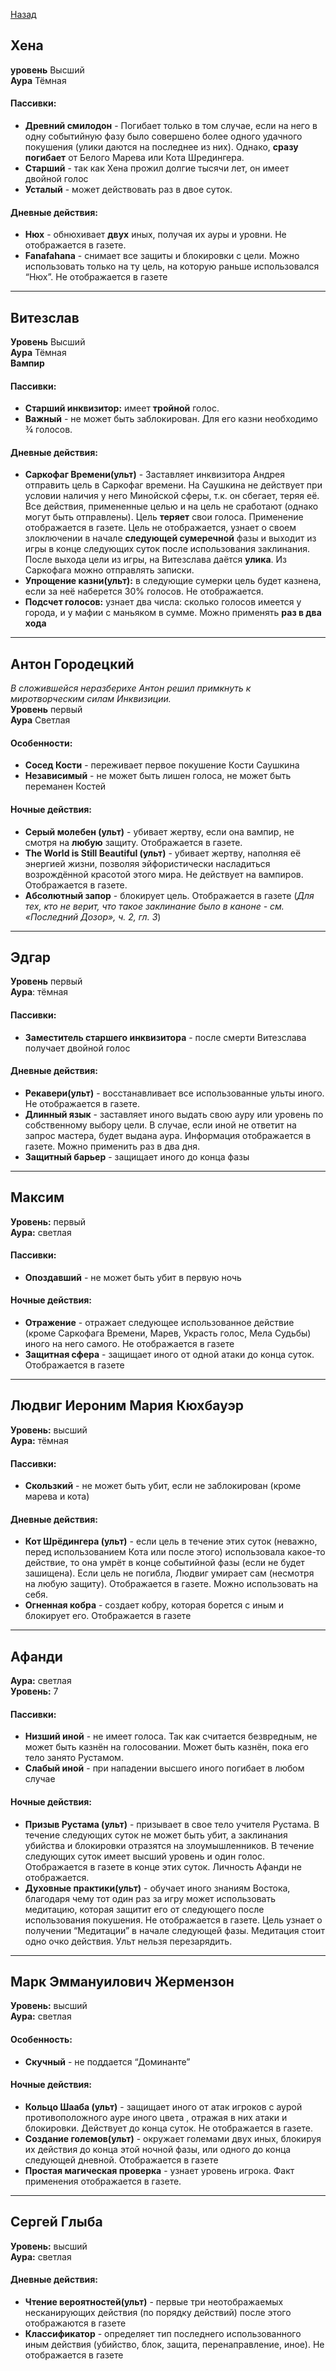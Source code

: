 [Назад](README.md)

## Хена
**уровень** Высший  
**Аура** Тёмная
#### Пассивки:
* **Древний смилодон** -  Погибает только в том случае, если на него в одну событийную фазу было совершено более одного удачного покушения (улики даются на последнее из них). Однако, **сразу погибает** от Белого Марева или Кота Шредингера.  
* **Старший** - так как Хена прожил долгие тысячи лет, он имеет двойной голос
* **Усталый** - может действовать раз в двое суток.

#### Дневные действия: 
* **Нюх** - обнюхивает **двух** иных, получая их ауры и уровни. Не отображается в газете. 
* **Fanafahana**  - снимает все защиты и блокировки с цели. Можно использовать только на ту цель, на которую раньше использовался “Нюх”. Не отображается в газете

---
## Витезслав
**Уровень** Высший  
**Аура** Тёмная  
**Вампир**
#### Пассивки:
* **Старший инквизитор:** имеет **тройной** голос.
* **Важный** - не может быть заблокирован. Для его казни необходимо ¾ голосов.

#### Дневные действия:
* **Саркофаг Времени(ульт)** - Заставляет инквизитора Андрея отправить цель в Саркофаг времени. На Саушкина не действует при условии наличия у него Минойской сферы, т.к. он сбегает, теряя её.  Все действия, примененные целью и на цель не сработают (однако могут быть отправлены). Цель **теряет** свои голоса. Применение отображается в газете. Цель не отображается, узнает о своем злоключении в начале **следующей сумеречной** фазы и  выходит из игры в конце следующих суток после использования заклинания. После выхода цели из игры, на Витезслава даётся **улика**. Из Cаркофага можно отправлять записки.
* **Упрощение казни(ульт):** в следующие сумерки цель будет казнена, если за неё наберется 30% голосов. Не отображается.
* **Подсчет голосов:** узнает два числа: сколько голосов имеется у города, и у мафии с маньяком в сумме. Можно применять **раз в два хода**

---
## Антон Городецкий
*В сложившейся неразберихе Антон решил примкнуть к миротворческим силам Инквизиции.*   
**Уровень** первый  
**Аура** Светлая  
#### Особенности:
* **Сосед Кости** - переживает первое покушение Кости Саушкина
* **Независимый** - не может быть лишен голоса, не может быть переманен Костей

#### Ночные действия:
* **Серый молебен (ульт)** - убивает жертву, если она вампир, не смотря на **любую** защиту. Отображается в газете.
* **The World is Still Beautiful (ульт)** - убивает жертву, наполняя её энергией жизни, позволяя эйфористически насладиться возрождённой красотой этого мира. Не действует на вампиров. Отображается в газете. 
* **Абсолютный запор** - блокирует цель. Отображается в газете (*Для тех, кто не верит, что такое заклинание было в каноне - см. «Последний Дозор», ч. 2, гл. 3*)

---
## Эдгар
**Уровень** первый  
**Аура**: тёмная  
#### Пассивки:
* **Заместитель старшего инквизитора** - после смерти Витезслава получает двойной голос

#### Дневные действия:
* **Рекавери(ульт)** - восстанавливает все использованные ульты иного. Не отображается в газете.
* **Длинный язык** - заставляет иного выдать свою ауру или уровень по собственному выбору цели. В случае, если иной не ответит на запрос мастера, будет выдана аура. Информация отображается в газете. Можно применить раз в два дня.
* **Защитный барьер** - защищает иного до конца фазы

---
## Максим
**Уровень:** первый  
**Аура:** светлая
#### Пассивки: 
* **Опоздавший** -  не может быть убит в первую ночь

#### Ночные действия:
* **Отражение** - отражает следующее использованное действие (кроме Саркофага Времени, Марев, Украсть голос, Мела Судьбы) иного на него самого. Не отображается в газете
* **Защитная сфера** - защищает иного от одной атаки до конца суток. Отображается в газете

---
## Людвиг Иероним Мария Кюхбауэр
**Уровень:** высший  
**Аура:** тёмная  
#### Пассивки:
* **Скользкий** - не может быть убит, если не заблокирован (кроме марева и кота)

#### Дневные действия:
* **Кот Шрёдингера (ульт)** - если цель в течение этих суток (неважно, перед использованием Кота или после этого) использовала  какое-то действие, то она умрёт в конце событийной фазы (если не будет зашищена). Если цель не погибла, Людвиг умирает сам (несмотря на любую защиту). Отображается в газете. Можно использовать на себя.
* **Огненная кобра**   - создает кобру, которая борется с иным и блокирует его. Отображается в газете

---
## Афанди
**Аура:** светлая  
**Уровень:** 7  
#### Пассивки: 
* **Низший иной** - не имеет голоса. Так как считается безвредным, не может быть казнён на голосовании. Может быть казнён, пока его тело занято Рустамом.
* **Слабый иной** - при нападении высшего иного погибает в любом случае

#### Ночные действия:
* **Призыв Рустама (ульт)** - призывает в свое тело учителя Рустама. В течение следующих суток не может быть убит, а заклинания убийства  и блокировки отразятся на злоумышленников. В  течение следующих суток имеет высший уровень и один голос. Отображается в газете в конце этих суток. Личность Афанди не отображается.
* **Духовные практики(ульт)** - обучает иного знаниям Востока, благодаря чему тот один раз за игру может использовать  медитацию, которая защитит его от следующего после использования покушения. Не отображается в газете. Цель узнает о получении “Медитации” в начале следующей фазы. Медитация стоит одно очко действия. Ульт нельзя перезарядить.

---
## Марк Эммануилович Жермензон 
**Уровень:** высший   
**Аура:** светлая  
#### Особенность:
* **Скучный**  - не поддается “Доминанте”  

#### Ночные действия:
* **Кольцо Шааба (ульт)** - защищает иного от атак игроков с аурой противоположного ауре иного цвета , отражая в них атаки и блокировки. Действует до конца суток. Не отображается в газете.
* **Создание големов(ульт)** - окружает големами  двух иных, блокируя их действия до конца этой ночной фазы, или одного до конца следующей дневной.  Отображается в газете
* **Простая магическая проверка** - узнает уровень игрока. Факт применения отображается в газете.

---
## Сергей Глыба
**Уровень:** высший  
**Аура:** светлая
#### Дневные действия:
* **Чтение вероятностей(ульт)** - первые три неотображаемых несканирующих действия (по порядку действий) после этого отображаются в газете
* **Классификатор** - определяет  тип последнего использованного иным действия (убийство, блок, защита, перенаправление, иное). Не отображается в газете

